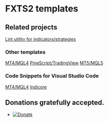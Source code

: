 # FXTS2 templates

## Related projects

[Lint utility for indicators/strategies](https://github.com/sibvic/fxlint)

### Other templates

[MT4/MQL4](https://github.com/sibvic/vsc-mq4-snippets) [PineScript/TradingView](https://github.com/sibvic/pinescript-templates) [MT5/MQL5](https://github.com/sibvic/mq5-templates)

### Code Snippets for Visual Studio Code

[MT4/MQL4](https://github.com/sibvic/vsc-mq4-snippets) [Indicore](https://github.com/sibvic/vsc-indicore)

## Donations gratefully accepted.

* [![Donate](https://img.shields.io/badge/Donate-PayPal-green.svg)](https://paypal.me/sibvic)
